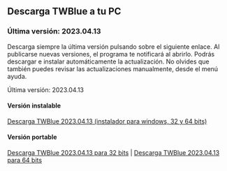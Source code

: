 <!-- 
.. title: Descargas
.. slug: downloads
.. date: 2016-10-03 04:45:39 UTC-05:00
.. tags: 
.. category: 
.. link: 
.. description: 
.. type: text
-->

## Descarga TWBlue a tu PC

### Última versión: 2023.04.13

Descarga siempre la última versión pulsando sobre el siguiente enlace. Al publicarse nuevas versiones, el programa te notificará al abrirlo. Podrás descargar e instalar automáticamente la actualización. No olvides que también puedes revisar las actualizaciones manualmente, desde el menú ayuda.

Última versión: 2023.04.13  

#### Versión instalable

[Descarga TWBlue 2023.04.13 (instalador para windows, 32 y 64 bits)](https://twblue.es/pubs/twblue_setup.exe)

#### Versión portable

[Descarga TWBlue 2023.04.13 para 32 bits](https://twblue.es/pubs/twblue_x86.zip) |
[Descarga TWBlue 2023.04.13 para 64 bits](https://twblue.es/pubs/twblue_x64.zip)